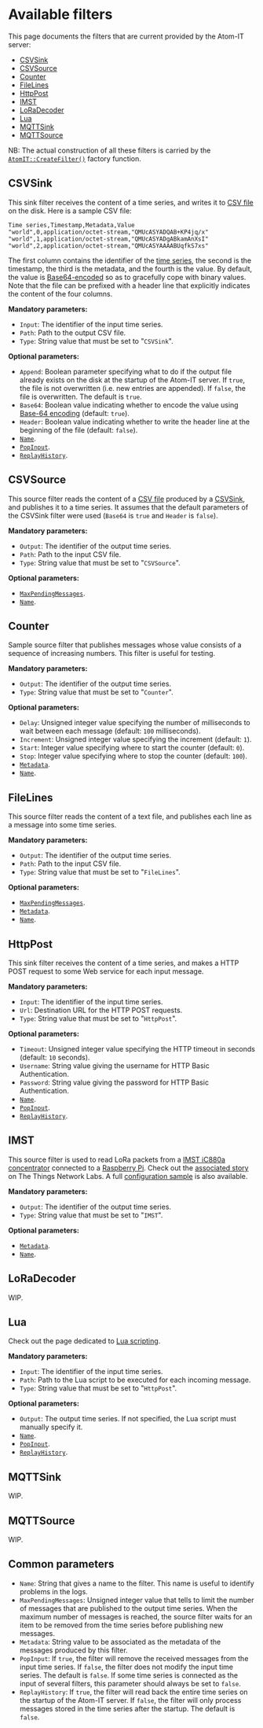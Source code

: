 Available filters
=================

This page documents the filters that are current provided by the
Atom-IT server:

 * [CSVSink](#csvsink)
 * [CSVSource](#csvsource)
 * [Counter](#counter)
 * [FileLines](#filelines)
 * [HttpPost](#httppost)
 * [IMST](#imst)
 * [LoRaDecoder](#loradecoder)
 * [Lua](#lua)
 * [MQTTSink](#mqttsink)
 * [MQTTSource](#mqttsource)

NB: The actual construction of all these filters is carried by the
[`AtomIT::CreateFilter()`](../Application/FilterFactory.cpp) factory
function.


CSVSink
-------

This sink filter receives the content of a time series, and writes it
to [CSV file](https://en.wikipedia.org/wiki/Comma-separated_values) on
the disk. Here is a sample CSV file:

```
Time series,Timestamp,Metadata,Value
"world",0,application/octet-stream,"QMUcASYADQAB+KP4jq/x"
"world",1,application/octet-stream,"QMUcASYADgABkamAnXsI"
"world",2,application/octet-stream,"QMUcASYAAAABUqfkS7xs"
```

The first column contains the identifier of the [time
series](Concepts.md#time-series), the second is the timestamp, the
third is the metadata, and the fourth is the value. By default, the
value is [Base64-encoded](https://en.wikipedia.org/wiki/Base64) so as
to gracefully cope with binary values. Note that the file can be
prefixed with a header line that explicitly indicates the content of
the four columns.

**Mandatory parameters:**

 * `Input`: The identifier of the input time series.
 * `Path`: Path to the output CSV file.
 * `Type`: String value that must be set to "`CSVSink`".

**Optional parameters:**

 * `Append`: Boolean parameter specifying what to do if the output
   file already exists on the disk at the startup of the Atom-IT
   server. If `true`, the file is not overwritten (i.e. new entries
   are appended). If `false`, the file is overwritten. The default is
   `true`.
 * `Base64`: Boolean value indicating whether to encode the value
   using [Base-64 encoding](https://en.wikipedia.org/wiki/Base64) (default: `true`).
 * `Header`: Boolean value indicating whether to write the header line
   at the beginning of the file (default: `false`).
 * [`Name`](#common-parameters).
 * [`PopInput`](#common-parameters).
 * [`ReplayHistory`](#common-parameters).


CSVSource
---------

This source filter reads the content of a [CSV
file](https://en.wikipedia.org/wiki/Comma-separated_values) produced
by a [CSVSink](#csvsink), and publishes it to a time series.  It
assumes that the default parameters of the CSVSink filter were used
(`Base64` is `true` and `Header` is `false`).

**Mandatory parameters:**

 * `Output`: The identifier of the output time series.
 * `Path`: Path to the input CSV file.
 * `Type`: String value that must be set to "`CSVSource`".

**Optional parameters:**

 * [`MaxPendingMessages`](#common-parameters).
 * [`Name`](#common-parameters).


Counter
-------

Sample source filter that publishes messages whose value consists of
a sequence of increasing numbers. This filter is useful for testing.

**Mandatory parameters:**

 * `Output`: The identifier of the output time series.
 * `Type`: String value that must be set to "`Counter`".

**Optional parameters:**

 * `Delay`: Unsigned integer value specifying the number of milliseconds to
   wait between each message (default: `100` milliseconds).
 * `Increment`: Unsigned integer value specifying the increment (default: `1`).
 * `Start`: Integer value specifying where to start the counter (default: `0`).
 * `Stop`: Integer value specifying where to stop the counter (default: `100`).
 * [`Metadata`](#common-parameters).
 * [`Name`](#common-parameters).


FileLines
---------

This source filter reads the content of a text file, and publishes each
line as a message into some time series.

**Mandatory parameters:**

 * `Output`: The identifier of the output time series.
 * `Path`: Path to the input CSV file.
 * `Type`: String value that must be set to "`FileLines`".

**Optional parameters:**

 * [`MaxPendingMessages`](#common-parameters).
 * [`Metadata`](#common-parameters).
 * [`Name`](#common-parameters).


HttpPost
--------

This sink filter receives the content of a time series, and makes
a HTTP POST request to some Web service for each input message.

**Mandatory parameters:**

 * `Input`: The identifier of the input time series.
 * `Url`: Destination URL for the HTTP POST requests.
 * `Type`: String value that must be set to "`HttpPost`".

**Optional parameters:**

 * `Timeout`: Unsigned integer value specifying the HTTP timeout
   in seconds (default: `10` seconds).
 * `Username`: String value giving the username for HTTP Basic Authentication.
 * `Password`: String value giving the password for HTTP Basic Authentication.
 * [`Name`](#common-parameters).
 * [`PopInput`](#common-parameters).
 * [`ReplayHistory`](#common-parameters).


IMST
----

This source filter is used to read LoRa packets from a [IMST iC880a
concentrator](https://wireless-solutions.de/products/radiomodules/ic880a.html)
connected to a [Raspberry
Pi](https://en.wikipedia.org/wiki/Raspberry_Pi). Check out the
[associated
story](https://www.thethingsnetwork.org/labs/story/setting-up-a-mobile-gateway)
on The Things Network Labs. A full [configuration
sample](SampleIMST.md) is also available.

**Mandatory parameters:**

 * `Output`: The identifier of the output time series.
 * `Type`: String value that must be set to "`IMST`".

**Optional parameters:**

 * [`Metadata`](#common-parameters).
 * [`Name`](#common-parameters).


LoRaDecoder
------------

WIP.


Lua
---

Check out the page dedicated to [Lua scripting](Lua.md).

**Mandatory parameters:**

 * `Input`: The identifier of the input time series.
 * `Path`: Path to the Lua script to be executed for each incoming message.
 * `Type`: String value that must be set to "`HttpPost`".

**Optional parameters:**

 * `Output`: The output time series. If not specified, the Lua
   script must manually specify it.
 * [`Name`](#common-parameters).
 * [`PopInput`](#common-parameters).
 * [`ReplayHistory`](#common-parameters).



MQTTSink
--------

WIP.


MQTTSource
----------

WIP.


Common parameters
-----------------

 * `Name`: String that gives a name to the filter. This name is useful
   to identify problems in the logs.
 * `MaxPendingMessages`: Unsigned integer value that tells to
   limit the number of messages that are published to the output
   time series. When the maximum number of messages is reached,
   the source filter waits for an item to be removed from the
   time series before publishing new messages.
 * `Metadata`: String value to be associated as the metadata of the
   messages produced by this filter.
 * `PopInput`: If `true`, the filter will remove the received messages
   from the input time series. If `false`, the filter does not modify
   the input time series. The default is `false`. If some time series 
   is connected as the input of several filters, this parameter should
   always be set to `false`.
 * `ReplayHistory`: If `true`, the filter will read back the entire
   time series on the startup of the Atom-IT server. If `false`, the
   filter will only process messages stored in the time series after
   the startup. The default is `false`.
